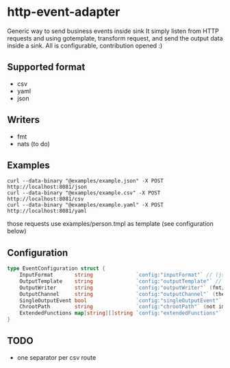 # http-event-adapter

Generic way to send business events inside sink
It simply listen from HTTP requests and using gotemplate, transform request, and send the output data inside a sink.
All is configurable, contribution opened :)

## Supported format

- csv
- yaml
- json

## Writers

- fmt
- nats (to do)

## Examples

```
curl --data-binary "@examples/example.json" -X POST http://localhost:8081/json
curl --data-binary "@examples/example.csv" -X POST http://localhost:8081/csv
curl --data-binary "@examples/example.yaml" -X POST http://localhost:8081/yaml
```

those requests use examples/person.tmpl as template (see configuration below)

## Configuration

```go
type EventConfiguration struct {
	InputFormat       string              `config:"inputFormat"` // (json/yaml/csv)
	OutputTemplate    string              `config:"outputTemplate"` // (path of the template file)
	OutputWriter      string              `config:"outputWriter"` (fmt/nats)
	OutputChannel     string              `config:"outputChannel"` (the path of the output channel / can be templatize)
	SingleOutputEvent bool                `config:"singleOutputEvent"` (set true if one http request == one output event, default to false)
	ChrootPath        string              `config:"chrootPath"` (not implemented)
	ExtendedFunctions map[string][]string `config:"extendedFunctions"` (specify informations for extended functions. key is link for the so file, values are all exporter functions you want to use in templates)
}
```

## TODO

- one separator per csv route
